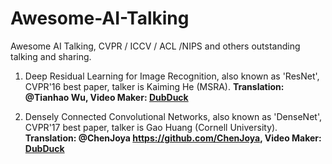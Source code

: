 # Awesome-AI-Talking
Awesome AI Talking, CVPR / ICCV / ACL /NIPS and others outstanding talking and sharing.
1. Deep Residual Learning for Image Recognition, also known as 'ResNet', CVPR'16 best paper, talker is Kaiming He (MSRA).
**Translation: @Tianhao Wu, Video Maker: [DubDuck](https://github.com/DubDuck "DubDuck's Github")**

2. Densely Connected Convolutional Networks, also known as 'DenseNet', CVPR'17 best paper, talker is Gao Huang (Cornell University).
**Translation: @ChenJoya https://github.com/ChenJoya, Video Maker: [DubDuck](https://github.com/DubDuck "DubDuck's Github")**
